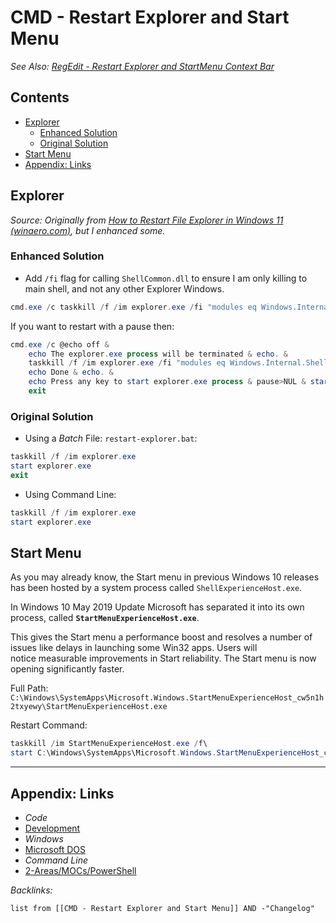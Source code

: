 # CMD - Restart Explorer and Start Menu

*See Also: [RegEdit - Restart Explorer and StartMenu Context Bar](../Registry/RegEdit%20-%20Restart%20Explorer%20and%20StartMenu%20Context%20Bar.md)*

## Contents

* [Explorer](CMD%20-%20Restart%20Explorer%20and%20Start%20Menu.md#explorer)
  * [Enhanced Solution](CMD%20-%20Restart%20Explorer%20and%20Start%20Menu.md#enhanced-solution)
  * [Original Solution](CMD%20-%20Restart%20Explorer%20and%20Start%20Menu.md#original-solution)
* [Start Menu](CMD%20-%20Restart%20Explorer%20and%20Start%20Menu.md#start-menu)
* [Appendix: Links](CMD%20-%20Restart%20Explorer%20and%20Start%20Menu.md#appendix-links)

## Explorer

*Source: Originally from [How to Restart File Explorer in Windows 11 (winaero.com)](https://winaero.com/how-to-restart-file-explorer-in-windows-11/?utm_source=software&utm_medium=in-app&utm_campaign=winaerotweaker&utm_content=contextmenurestartexplorer#Restart_Explorerexe_in_Windows_11_using_a_script), but I enhanced some.*

### Enhanced Solution

* Add `/fi` flag for calling `ShellCommon.dll` to ensure I am only killing to main shell, and not any other Explorer Windows.

````powershell
cmd.exe /c taskkill /f /im explorer.exe /fi "modules eq Windows.Internal.ShellCommon.dll" & start explorer.exe
````

If you want to restart with a pause then:

````powershell
cmd.exe /c @echo off & 
    echo The explorer.exe process will be terminated & echo. &
    taskkill /f /im explorer.exe /fi "modules eq Windows.Internal.ShellCommon.dll" & echo. & 
    echo Done & echo. & 
    echo Press any key to start explorer.exe process & pause>NUL & start explorer.exe & 
    exit
````

### Original Solution

* Using a *Batch* File: `restart-explorer.bat`:

````powershell
taskkill /f /im explorer.exe
start explorer.exe
exit
````

* Using Command Line:

````powershell
taskkill /f /im explorer.exe
start explorer.exe
````

## Start Menu

As you may already know, the Start menu in previous Windows 10 releases has been hosted by a system process called `ShellExperienceHost.exe`.

In Windows 10 May 2019 Update Microsoft has separated it into its own process, called **`StartMenuExperienceHost.exe`**.

This gives the Start menu a performance boost and resolves a number of issues like delays in launching some Win32 apps. Users will notice measurable improvements in Start reliability. The Start menu is now opening significantly faster.

Full Path: `C:\Windows\SystemApps\Microsoft.Windows.StartMenuExperienceHost_cw5n1h2txyewy\StartMenuExperienceHost.exe`

Restart Command:

````powershell
taskkill /im StartMenuExperienceHost.exe /f\
start C:\Windows\SystemApps\Microsoft.Windows.StartMenuExperienceHost_cw5n1h2txyewy\StartMenuExperienceHost.exe
````

---

## Appendix: Links

* *Code*
* [Development](../../../MOCs/Development.md)
* *Windows*
* [Microsoft DOS](../../../../3-Resources/Tools/Developer%20Tools/Shell/Microsoft%20DOS.md)
* *Command Line*
* [2-Areas/MOCs/PowerShell](../../../MOCs/PowerShell.md)

*Backlinks:*

````dataview
list from [[CMD - Restart Explorer and Start Menu]] AND -"Changelog"
````
